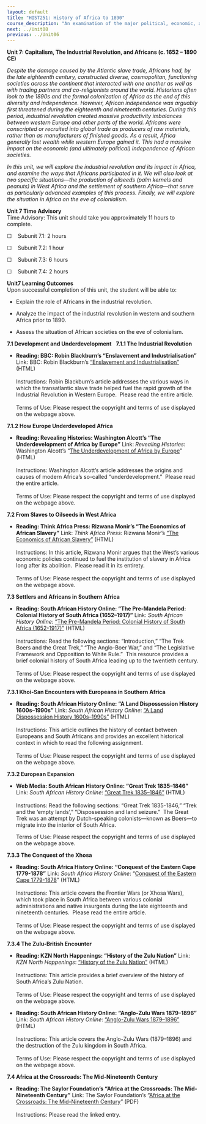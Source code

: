 ```yaml
---
layout: default
title: "HIST251: History of Africa to 1890"
course_description: "An examination of the major political, economic, and social changes that took place in Africa from prehistory to the era of European imperialism in the nineteenth century."
next: ../Unit08
previous: ../Unit06
---
```

**Unit 7: Capitalism, The Industrial Revolution, and Africans (c. 1652 –
1890 CE)** <span id="7"></span> 

*Despite the damage caused by the Atlantic slave trade, Africans had, by
the late eighteenth century, constructed diverse, cosmopolitan,
functioning societies across the continent that interacted with one
another as well as with trading partners and co-religionists around the
world. Historians often look to the 1890s and the formal colonization of
Africa as the end of this diversity and independence. However, African
independence was arguably first threatened during the eighteenth and
nineteenth centuries. During this period, industrial revolution created
massive productivity imbalances between western Europe and other parts
of the world. Africans were conscripted or recruited into global trade
as producers of raw materials, rather than as manufacturers of finished
goods. As a result, Africa generally lost wealth while western Europe
gained it. This had a massive impact on the economic (and ultimately
political) independence of African societies.*

*In this unit, we will explore the industrial revolution and its impact
in Africa, and examine the ways that Africans participated in it. We
will also look at two specific situations—the production of oilseeds
(palm kernels and peanuts) in West Africa and the settlement of southern
Africa—that serve as particularly advanced examples of this process.
Finally, we will explore the situation in Africa on the eve of
colonialism.*

**Unit 7 Time Advisory**  
Time Advisory: This unit should take you approximately 11 hours to
complete.  
  
 ☐    Subunit 7.1: 2 hours  
  
 ☐    Subunit 7.2: 1 hour  
  
 ☐    Subunit 7.3: 6 hours  
  
 ☐    Subunit 7.4: 2 hours

**Unit7 Learning Outcomes**  
Upon successful completion of this unit, the student will be able to:  
-   Explain the role of Africans in the industrial revolution.

<!-- -->

-   Analyze the impact of the industrial revolution in western and
    southern Africa prior to 1890.

<!-- -->

-   Assess the situation of African societies on the eve of colonialism.

**7.1 Development and Underdevelopment** <span id="7.1"></span> 
**7.1.1 The Industrial Revolution** <span id="7.1.1"></span> 
-   **Reading: BBC: Robin Blackburn’s “Enslavement and
    Industrialisation”**
    Link: BBC: Robin Blackburn’s [“Enslavement and
    Industrialisation”](http://www.bbc.co.uk/history/british/abolition/industrialisation_article_01.shtml)
    (HTML)  
        
     Instructions: Robin Blackburn’s article addresses the various ways
    in which the transatlantic slave trade helped fuel the rapid growth
    of the Industrial Revolution in Western Europe.  Please read the
    entire article.  
        
     Terms of Use: Please respect the copyright and terms of use
    displayed on the webpage above.

**7.1.2 How Europe Underdeveloped Africa** <span id="7.1.2"></span> 
-   **Reading: Revealing Histories: Washington Alcott’s “The
    Underdevelopment of Africa by Europe”**
    Link: *Revealing Histories*: Washington Alcott’s “[The
    Underdevelopment of Africa by
    Europe](http://www.revealinghistories.org.uk/africa-the-arrival-of-europeans-and-the-transatlantic-slave-trade/articles/the-underdevelopment-of-africa-by-europe.html)”
    (HTML)  
        
     Instructions: Washington Alcott’s article addresses the origins and
    causes of modern Africa’s so-called “underdevelopment.”  Please read
    the entire article.  
        
     Terms of Use: Please respect the copyright and terms of use
    displayed on the webpage above.

**7.2 From Slaves to Oilseeds in West Africa** <span id="7.2"></span> 
-   **Reading: Think Africa Press: Rizwana Monir’s “The Economics of
    African Slavery”**
    Link: *Think Africa Press*: Rizwana Monir’s [“The Economics of
    African
    Slavery”](http://thinkafricapress.com/history/economics-african-slavery)
    (HTML)  
        
     Instructions: In this article, Rizwana Monir argues that the West’s
    various economic policies continued to fuel the institution of
    slavery in Africa long after its abolition.  Please read it in its
    entirety.  
        
     Terms of Use: Please respect the copyright and terms of use
    displayed on the webpage above.

**7.3 Settlers and Africans in Southern Africa** <span id="7.3"></span> 
-   **Reading: South African History Online: “The Pre-Mandela Period:
    Colonial History of South Africa (1652–1917)”**
    Link: *South African History Online*: [“The Pre-Mandela Period:
    Colonial History of South Africa
    (1652-1917)”](http://www.sahistory.org.za/pre-mandela-period-colonial-history-south-africa-1652-1917)
    (HTML)  
        
     Instructions: Read the following sections: “Introduction,” “The
    Trek Boers and the Great Trek,” “The Anglo-Boer War,” and “The
    Legislative Framework and Opposition to White Rule.”  This resource
    provides a brief colonial history of South Africa leading up to the
    twentieth century.  
        
     Terms of Use: Please respect the copyright and terms of use
    displayed on the webpage above.

**7.3.1 Khoi-San Encounters with Europeans in Southern Africa** <span
id="7.3.1"></span> 
-   **Reading: South African History Online: “A Land Dispossession
    History 1600s–1990s”**
    Link: *South African History Online*: [“A Land Dispossession History
    1600s–1990s”](http://www.sahistory.org.za/conquest-1600s-1800s)
    (HTML)  
        
     Instructions: This article outlines the history of contact between
    Europeans and South Africans and provides an excellent historical
    context in which to read the following assignment.  
        
     Terms of Use: Please respect the copyright and terms of use
    displayed on the webpage above.

**7.3.2 European Expansion** <span id="7.3.2"></span> 
-   **Web Media: South African History Online: “Great Trek 1835–1846”**
    Link: *South African History Online*: [“Great Trek
    1835–1846”](http://www.sahistory.org.za/south-africa-1806-1899/great-trek-1835-1846)
    (HTML)  
        
     Instructions: Read the following sections: “Great Trek 1835-1846,”
    “Trek and the ‘empty lands’,” “Dispossession and land seizure.”  The
    Great Trek was an attempt by Dutch-speaking colonists—known as
    Boers—to migrate into the interior of South Africa.  
      
     Terms of Use: Please respect the copyright and terms of use
    displayed on the webpage above.

**7.3.3 The Conquest of the Xhosa** <span id="7.3.3"></span> 
-   **Reading: South Africa History Online: “Conquest of the Eastern
    Cape 1779-1878”**
    Link: *South Africa History Online*: “[Conquest of the Eastern Cape
    1779-1878](http://www.sahistory.org.za/topic/conquest-eastern-cape-1779-1878)”
    (HTML)  
        
     Instructions: This article covers the Frontier Wars (or Xhosa
    Wars), which took place in South Africa between various colonial
    administrations and native insurgents during the late eighteenth and
    nineteenth centuries.  Please read the entire article.  
        
     Terms of Use: Please respect the copyright and terms of use
    displayed on the webpage above.

**7.3.4 The Zulu-British Encounter** <span id="7.3.4"></span> 
-   **Reading: KZN North Happenings: “History of the Zulu Nation”**
    Link: *KZN North Happenings*: [“History of the Zulu
    Nation”](http://www.kznnorthhappenings.co.za/history_zulu_nation.htm)
    (HTML)  
        
     Instructions: This article provides a brief overview of the history
    of South Africa’s Zulu Nation.  
        
     Terms of Use: Please respect the copyright and terms of use
    displayed on the webpage above.

-   **Reading: South African History Online: “Anglo-Zulu Wars
    1879–1896”**
    Link: *South African History Online*: [“Anglo-Zulu Wars
    1879–1896”](http://www.sahistory.org.za/south-africa-1806-1899/anglo-zulu-wars-1879-1896)
    (HTML)  
        
     Instructions: This article covers the Anglo-Zulu Wars (1879–1896)
    and the destruction of the Zulu kingdom in South Africa.  
        
     Terms of Use: Please respect the copyright and terms of use
    displayed on the webpage above.

**7.4 Africa at the Crossroads: The Mid-Nineteenth Century** <span
id="7.4"></span> 
-   **Reading: The Saylor Foundation’s “Africa at the Crossroads: The
    Mid-Nineteenth Century”**
    Link: The Saylor Foundation’s “[Africa at the Crossroads: The
    Mid-Nineteenth
    Century](https://resources.saylor.org/archived/wp-content/uploads/2012/02/HIST251-7.4-AfricaattheCrossroads-FINAL.pdf)”
    (PDF)  
        
     Instructions: Please read the linked entry.


